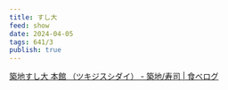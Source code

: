 ```yaml
---
title: すし大
feed: show
date: 2024-04-05
tags: 641/3
publish: true
---
```


[築地すし大 本館 （ツキジスシダイ） - 築地/寿司 \| 食べログ](https://tabelog.com/tokyo/A1313/A131301/13002314/)

